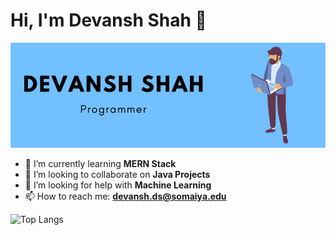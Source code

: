 # Hi, I'm Devansh Shah 👋
![Intro](img.png)

<!--- 🔭 I’m currently working on **Django** -->
- 🌱 I’m currently learning **MERN Stack**
- 👯 I’m looking to collaborate on **Java Projects**
- 🤔 I’m looking for help with **Machine Learning**
- 📫 How to reach me: **devansh.ds@somaiya.edu**


![Top Langs](https://github-readme-stats.vercel.app/api/top-langs/?username=devansh2805&theme=tokyonight&show_icons=true&hide=tcl)   
